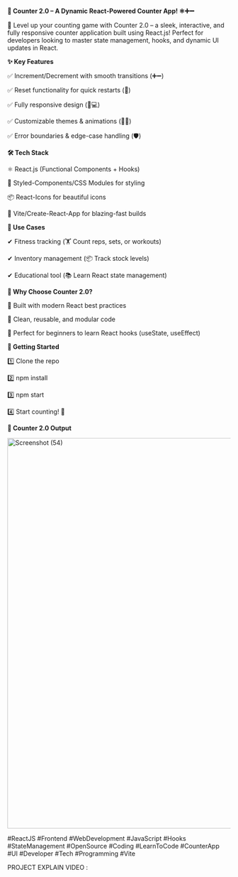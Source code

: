 **🔢 Counter 2.0 – A Dynamic React-Powered Counter App! ⚛️➕➖**

🚀 Level up your counting game with Counter 2.0 – a sleek, interactive, and fully responsive counter application built using React.js! Perfect for developers looking to master state management, hooks, and dynamic UI updates in React.


**✨ Key Features**

✅ Increment/Decrement with smooth transitions (➕➖)

✅ Reset functionality for quick restarts (🔄)

✅ Fully responsive design (📱💻)

✅ Customizable themes & animations (🎨✨)

✅ Error boundaries & edge-case handling (🛡️)


**🛠 Tech Stack**

⚛️ React.js (Functional Components + Hooks)

🎨 Styled-Components/CSS Modules for styling

📦 React-Icons for beautiful icons

🚀 Vite/Create-React-App for blazing-fast builds


**📌 Use Cases**

✔ Fitness tracking (🏋️ Count reps, sets, or workouts)

✔ Inventory management (📦 Track stock levels)

✔ Educational tool (📚 Learn React state management)


**🌟 Why Choose Counter 2.0?**

🔹 Built with modern React best practices

🔹 Clean, reusable, and modular code

🔹 Perfect for beginners to learn React hooks (useState, useEffect)


**🚀 Getting Started**

1️⃣ Clone the repo

2️⃣ npm install

3️⃣ npm start

4️⃣ Start counting! 🎉


**📸 Counter 2.0 Output**

<img width="1883" height="879" alt="Screenshot (54)" src="https://github.com/user-attachments/assets/c1e2ae28-3273-4377-83cd-ae9edeca298f" />


#ReactJS 
#Frontend 
#WebDevelopment 
#JavaScript 
#Hooks 
#StateManagement 
#OpenSource 
#Coding 
#LearnToCode 
#CounterApp 
#UI 
#Developer 
#Tech 
#Programming 
#Vite





PROJECT EXPLAIN VIDEO : 
